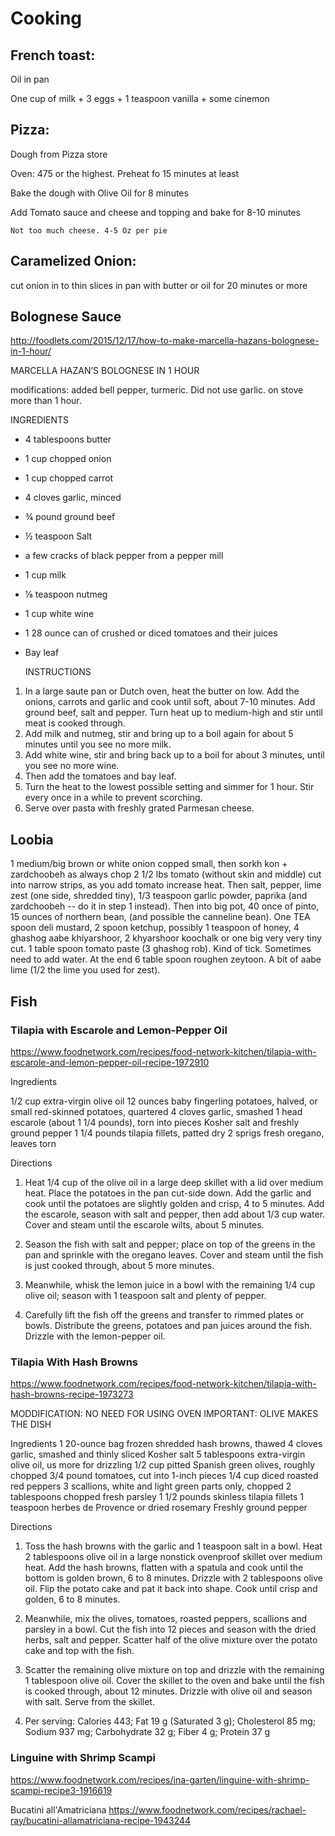 # Cooking


## French toast: 

Oil in pan

One cup of milk + 3 eggs + 1 teaspoon vanilla + some cinemon 

## Pizza:

Dough from Pizza store

Oven: 475 or the highest. Preheat fo 15 minutes at least

Bake the dough with Olive Oil for 8 minutes

Add Tomato sauce and cheese and topping and bake for 8-10 minutes

    Not too much cheese. 4-5 Oz per pie

## Caramelized Onion:

cut onion in to thin slices in pan with butter or oil for 20 minutes or more

## Bolognese Sauce

http://foodlets.com/2015/12/17/how-to-make-marcella-hazans-bolognese-in-1-hour/

MARCELLA HAZAN’S BOLOGNESE IN 1 HOUR

modifications: added bell pepper, turmeric. Did not use garlic. on stove more than 1 hour.

   INGREDIENTS
* 4 tablespoons butter
* 1 cup chopped onion
* 1 cup chopped carrot
* 4 cloves garlic, minced
* ¾ pound ground beef
* ½ teaspoon Salt
* a few cracks of black pepper from a pepper mill
* 1 cup milk 
* ⅛ teaspoon nutmeg 
* 1 cup white wine 
* 1 28 ounce can of crushed or diced tomatoes and their juices 
* Bay leaf 

   INSTRUCTIONS
1. In a large saute pan or Dutch oven, heat the butter on low. Add the onions, carrots and garlic and cook until soft, about 7-10 minutes. Add ground beef, salt and pepper. Turn heat up to medium-high and stir until meat is cooked through.
2. Add milk and nutmeg, stir and bring up to a boil again for about 5 minutes until you see no more milk.
3. Add white wine, stir and bring back up to a boil for about 3 minutes, until you see no more wine.
4. Then add the tomatoes and bay leaf.
5. Turn the heat to the lowest possible setting and simmer for 1 hour. Stir every once in a while to prevent scorching.
6. Serve over pasta with freshly grated Parmesan cheese.


## Loobia


1 medium/big brown or white onion copped small, then sorkh kon + zardchoobeh as always
chop 2 1/2 lbs tomato (without skin and middle) cut into narrow strips, as you add tomato increase heat. 
Then salt, pepper, lime zest (one side, shredded tiny), 1/3 teaspoon garlic powder, paprika (and zardchoobeh -- do it in step 1 instead). 
Then into big pot, 40 once of pinto, 15 ounces of northern bean, (and possible the canneline bean). 
One TEA spoon deli mustard, 
2 spoon ketchup, 
possibly 1 teaspoon of honey, 
4 ghashog aabe khiyarshoor, 2 khyarshoor koochalk or one big very very tiny cut. 
1 table spoon tomato paste (3 ghashog rob). Kind of tick. Sometimes need to add water. 
At the end 6 table spoon roughen zeytoon. 
A bit of aabe lime (1/2 the lime you used for zest).


## Fish


### Tilapia with Escarole and Lemon-Pepper Oil
https://www.foodnetwork.com/recipes/food-network-kitchen/tilapia-with-escarole-and-lemon-pepper-oil-recipe-1972910

Ingredients

1/2 cup extra-virgin olive oil
12 ounces baby fingerling potatoes, halved, or small red-skinned potatoes, quartered
4 cloves garlic, smashed
1 head escarole (about 1 1/4 pounds), torn into pieces
Kosher salt and freshly ground pepper
1 1/4 pounds tilapia fillets, patted dry
2 sprigs fresh oregano, leaves torn

Directions

1. Heat 1/4 cup of the olive oil in a large deep skillet with a lid over
medium heat. Place the potatoes in the pan cut-side down. Add the
garlic and cook until the potatoes are slightly golden and crisp, 4 to
5 minutes. Add the escarole, season with salt and pepper, then add
about 1/3 cup water. Cover and steam until the escarole wilts, about 5
minutes.

2. Season the fish with salt and pepper; place on top of the greens in
the pan and sprinkle with the oregano leaves. Cover and steam until
the fish is just cooked through, about 5 more minutes.

3. Meanwhile, whisk the lemon juice in a bowl with the remaining 1/4 cup
olive oil; season with 1 teaspoon salt and plenty of pepper.

4. Carefully lift the fish off the greens and transfer to rimmed plates
or bowls. Distribute the greens, potatoes and pan juices around the
fish. Drizzle with the lemon-pepper oil.



### Tilapia With Hash Browns
https://www.foodnetwork.com/recipes/food-network-kitchen/tilapia-with-hash-browns-recipe-1973273


MODDIFICATION: NO NEED FOR USING OVEN
IMPORTANT: OLIVE MAKES THE DISH

Ingredients
1 20-ounce bag frozen shredded hash browns, thawed
4 cloves garlic, smashed and thinly sliced
Kosher salt
5 tablespoons extra-virgin olive oil, us more for drizzling
1/2 cup pitted Spanish green olives, roughly chopped
3/4 pound tomatoes, cut into 1-inch pieces
1/4 cup diced roasted red peppers
3 scallions, white and light green parts only, chopped
2 tablespoons chopped fresh parsley
1 1/2 pounds skinless tilapia fillets
1 teaspoon herbes de Provence or dried rosemary
Freshly ground pepper


Directions

1. Toss the hash browns with the garlic and 1 teaspoon salt in a
bowl. Heat 2 tablespoons olive oil in a large nonstick ovenproof
skillet over medium heat. Add the hash browns, flatten with a spatula
and cook until the bottom is golden brown, 6 to 8 minutes. Drizzle
with 2 tablespoons olive oil. Flip the potato cake and pat it back
into shape. Cook until crisp and golden, 6 to 8 minutes.

2. Meanwhile, mix the olives, tomatoes, roasted peppers, scallions and
parsley in a bowl. Cut the fish into 12 pieces and season with the
dried herbs, salt and pepper. Scatter half of the olive mixture over
the potato cake and top with the fish.

3. Scatter the remaining olive mixture on top and drizzle with the
remaining 1 tablespoon olive oil. Cover the skillet to the oven and
bake until the fish is cooked through, about 12 minutes. Drizzle with
olive oil and season with salt. Serve from the skillet.

4. Per serving: Calories 443; Fat 19 g (Saturated 3 g); Cholesterol 85
mg; Sodium 937 mg; Carbohydrate 32 g; Fiber 4 g; Protein 37 g


### Linguine with Shrimp Scampi
https://www.foodnetwork.com/recipes/ina-garten/linguine-with-shrimp-scampi-recipe3-1916619




Bucatini all'Amatriciana
https://www.foodnetwork.com/recipes/rachael-ray/bucatini-allamatriciana-recipe-1943244


